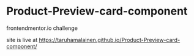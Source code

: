 # Product-Preview-card-component
frontendmentor.io challenge

site is live at https://taruhamalainen.github.io/Product-Preview-card-component/
